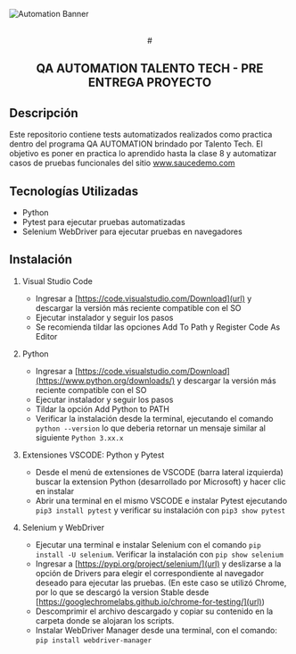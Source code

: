 ![Automation Banner](https://github.com/user-attachments/assets/bf62e3ec-20fd-4cc0-b565-7a69c67060c0)<br><br>
<div align="center">#
  <h2>QA AUTOMATION TALENTO TECH - PRE ENTREGA PROYECTO</h2>
</div>


## Descripción
  Este repositorio contiene tests automatizados realizados como practica dentro del programa QA AUTOMATION brindado por Talento Tech. 
  El objetivo es poner en practica lo aprendido hasta la clase 8 y automatizar casos de pruebas funcionales del sitio [www.saucedemo.com ](url)

## Tecnologías Utilizadas
   
   + Python<br>  
   + Pytest para ejecutar pruebas automatizadas<br>  
   + Selenium WebDriver para ejecutar pruebas en navegadores<br>

## Instalación

1. Visual Studio Code

   + Ingresar a [https://code.visualstudio.com/Download](url) y descargar la versión más reciente compatible con el SO
   + Ejecutar instalador y seguir los pasos
   + Se recomienda tildar las opciones Add To Path y Register Code As Editor

2. Python

   + Ingresar a [https://code.visualstudio.com/Download](https://www.python.org/downloads/) y descargar la versión más reciente compatible con el SO
   + Ejecutar instalador y seguir los pasos
   + Tildar la opción Add Python to PATH
   + Verificar la instalación desde la terminal, ejecutando el comando `python --version` lo que deberia retornar un mensaje similar al siguiente `Python 3.xx.x`

3. Extensiones VSCODE: Python y Pytest

   + Desde el menú de extensiones de VSCODE (barra lateral izquierda) buscar la extension Python (desarrollado por Microsoft) y hacer clic en instalar
   + Abrir una terminal en el mismo VSCODE e instalar Pytest ejecutando `pip3 install pytest` y verificar su instalación con `pip3 show pytest`

4. Selenium y WebDriver

   + Ejecutar una terminal e instalar Selenium con el comando `pip install -U selenium`. Verificar la instalación con `pip show selenium`
   + Ingresar a [https://pypi.org/project/selenium/](url) y deslizarse a la opción de Drivers para elegir el correspondiente al navegador deseado para ejecutar las
     pruebas. (En este caso se utilizó Chrome, por lo que se descargó la version Stable desde [https://googlechromelabs.github.io/chrome-for-testing/](url))
   + Descomprimir el archivo descargado y copiar su contenido en la carpeta donde se alojaran los scripts.
   + Instalar WebDriver Manager desde una terminal, con el comando: `pip install webdriver-manager`
     
   
  
   







